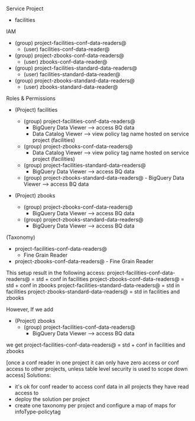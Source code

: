 Service Project
 - facilities

IAM
 - (group) project-facilities-conf-data-readers@
    - (user) facilities-conf-data-reader@
 - (group) project-zbooks-conf-data-readers@
    - (user) zbooks-conf-data-reader@
 - (group) project-facilities-standard-data-readers@
    - (user) facilities-standard-data-reader@
 - (group) project-zbooks-standard-data-readers@
    - (user) zbooks-standard-data-reader@
    
    
Roles & Permissions

- (Project) facilities
     - (group) project-facilities-conf-data-readers@
         - BigQuery Data Viewer --> access BQ data
         - Data Catalog Viewer --> view policy tag name hosted on service project (facilities)
     - (group) project-zbooks-conf-data-readers@
         - Data Catalog Viewer --> view policy tag name hosted on service project (facilities)
     - (group) project-facilities-standard-data-readers@
        - BigQuery Data Viewer --> access BQ data
     - (group) project-zbooks-standard-data-readers@
             - BigQuery Data Viewer --> access BQ data
     
- (Project) zbooks
     - (group) project-zbooks-conf-data-readers@
         - BigQuery Data Viewer --> access BQ data
     - (group) project-zbooks-standard-data-readers@
         - BigQuery Data Viewer --> access BQ data
        
(Taxonomy)
 - project-facilities-conf-data-readers@
    - Fine Grain Reader
 - project-zbooks-conf-data-readers@
        - Fine Grain Reader
        

This setup result in the following access:
project-facilities-conf-data-readers@ = std + conf in facilities
project-zbooks-conf-data-readers@ = std + conf in zbooks
project-facilities-standard-data-readers@ = std in facilities
project-zbooks-standard-data-readers@ = std in facilities and zbooks

However, If we add
- (Project) zbooks
     - (group) project-facilities-conf-data-readers@
         - BigQuery Data Viewer --> access BQ data
         
we get 
project-facilities-conf-data-readers@ = std + conf in facilities and zbooks

[once a conf reader in one project it can only have zero access or conf access to other projects, unless table level security is used to scope down access]
Solutions:
- it's ok for conf reader to access conf data in all projects they have read access to
- deploy the solution per project
- create one taxonomy per project and configure a map of maps for infoType-policytag




